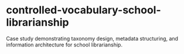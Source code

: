 # controlled-vocabulary-school-librarianship
Case study demonstrating taxonomy design, metadata structuring, and information architecture for school librarianship.
